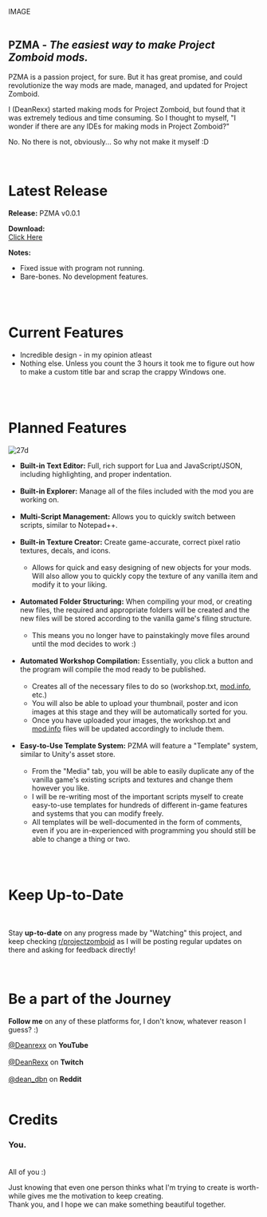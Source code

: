 IMAGE
<br>
<br>

## **PZMA** - ***The easiest way to make Project Zomboid mods.***

PZMA is a passion project, for sure. But it has great promise, and could revolutionize the way
mods are made, managed, and updated for Project Zomboid.

I (DeanRexx) started making mods for Project Zomboid, but found that it was extremely tedious and
time consuming. So I thought to myself, "I wonder if there are any IDEs for making mods in Project Zomboid?"

No. No there is not, obviously... So why not make it myself :D<br>
<br>
<br>

# Latest Release
**Release:** PZMA v0.0.1

**Download:**  
    [Click Here](https://github.com/deanrexx/PZMA/blob/7fd196b3c80f68380080a2f5d09585fa1c3b4462/Versions/version-0-0-1.zip)

**Notes:**  
* Fixed issue with program not running.
* Bare-bones. No development features.
<br>
<br>

# Current Features

* Incredible design - in my opinion atleast
* Nothing else. Unless you count the 3 hours it took me to figure out how to make a custom title bar and scrap the crappy Windows one.
<br>
<br>

# Planned Features

![27d](https://github.com/deanrexx/PZMA/assets/62338264/c36194f4-a3c4-4229-9d31-45a4a5bfc0e2)

* **Built-in Text Editor:** Full, rich support for Lua and JavaScript/JSON, including highlighting, and proper indentation.<br><br>
* **Built-in Explorer:** Manage all of the files included with the mod you are working on.<br><br>
* **Multi-Script Management:** Allows you to quickly switch between scripts, similar to Notepad++.<br><br>
* **Built-in Texture Creator:** Create game-accurate, correct pixel ratio textures, decals, and icons.<br><br>
  * Allows for quick and easy designing of new objects for your mods. Will also allow you to quickly copy the texture of any vanilla item and modify it to your liking.<br><br>
* **Automated Folder Structuring:** When compiling your mod, or creating new files, the required and appropriate folders will be created and the new files will be stored according to the vanilla game's filing structure.<br><br>
  * This means you no longer have to painstakingly move files around until the mod decides to work :)<br><br>
* **Automated Workshop Compilation:** Essentially, you click a button and the program will compile the mod ready to be published.<br><br>
  * Creates all of the necessary files to do so (workshop.txt, [mod.info](https://mod.info), etc.)
  * You will also be able to upload your thumbnail, poster and icon images at this stage and they will be automatically sorted for you.
  * Once you have uploaded your images, the workshop.txt and [mod.info](https://mod.info) files will be updated accordingly to include them.<br><br>
* **Easy-to-Use Template System:** PZMA will feature a "Template" system, similar to Unity's asset store.<br><br>
  * From the "Media" tab, you will be able to easily duplicate any of the vanilla game's existing scripts and textures and change them however you like.
  * I will be re-writing most of the important scripts myself to create easy-to-use templates for hundreds of different in-game features and systems that you can modify freely.
  * All templates will be well-documented in the form of comments, even if you are in-experienced with programming you should still be able to change a thing or two.
<br>
<br>

# Keep Up-to-Date
<br>

Stay **up-to-date** on any progress made by "Watching" this project, and keep checking [r/projectzomboid](https://www.reddit.com/r/projectzomboid/) as I will be posting regular updates on there and asking for feedback directly!
<br>
<br>
<br>

# Be a part of the Journey

**Follow me** on any of these platforms for, I don't know, whatever reason I guess? :)

[@Deanrexx](http://www.youtube.com/@deanrexx) on **YouTube**
<br><br>
[@DeanRexx](https://www.twitch.tv/deanrexx) on **Twitch**
<br><br>
[@dean_dbn](https://www.reddit.com/user/dean_dbn) on **Reddit**
<br>
<br>

# Credits

### **You.**<br><br>

All of you :)

Just knowing that even one person thinks what I'm trying to create is worth-while gives me the motivation to keep creating.<br>
Thank you, and I hope we can make something beautiful together.
<br><br><br><br><br>

